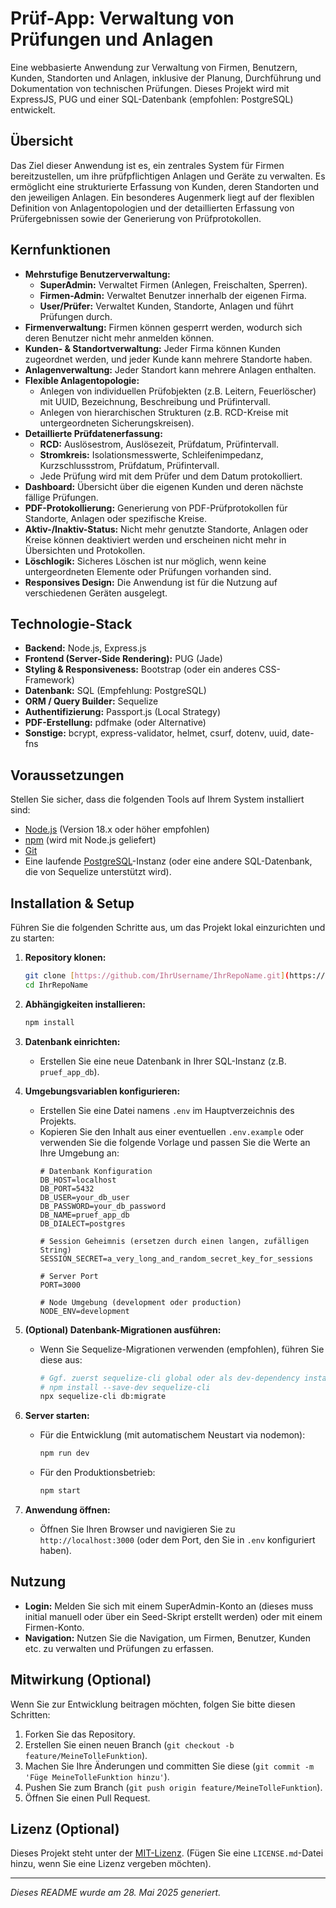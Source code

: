 # Prüf-App: Verwaltung von Prüfungen und Anlagen

Eine webbasierte Anwendung zur Verwaltung von Firmen, Benutzern, Kunden, Standorten und Anlagen, inklusive der Planung, Durchführung und Dokumentation von technischen Prüfungen. Dieses Projekt wird mit ExpressJS, PUG und einer SQL-Datenbank (empfohlen: PostgreSQL) entwickelt.

## Übersicht

Das Ziel dieser Anwendung ist es, ein zentrales System für Firmen bereitzustellen, um ihre prüfpflichtigen Anlagen und Geräte zu verwalten. Es ermöglicht eine strukturierte Erfassung von Kunden, deren Standorten und den jeweiligen Anlagen. Ein besonderes Augenmerk liegt auf der flexiblen Definition von Anlagentopologien und der detaillierten Erfassung von Prüfergebnissen sowie der Generierung von Prüfprotokollen.

## Kernfunktionen

* **Mehrstufige Benutzerverwaltung:**
    * **SuperAdmin:** Verwaltet Firmen (Anlegen, Freischalten, Sperren).
    * **Firmen-Admin:** Verwaltet Benutzer innerhalb der eigenen Firma.
    * **User/Prüfer:** Verwaltet Kunden, Standorte, Anlagen und führt Prüfungen durch.
* **Firmenverwaltung:** Firmen können gesperrt werden, wodurch sich deren Benutzer nicht mehr anmelden können.
* **Kunden- & Standortverwaltung:** Jeder Firma können Kunden zugeordnet werden, und jeder Kunde kann mehrere Standorte haben.
* **Anlagenverwaltung:** Jeder Standort kann mehrere Anlagen enthalten.
* **Flexible Anlagentopologie:**
    * Anlegen von individuellen Prüfobjekten (z.B. Leitern, Feuerlöscher) mit UUID, Bezeichnung, Beschreibung und Prüfintervall.
    * Anlegen von hierarchischen Strukturen (z.B. RCD-Kreise mit untergeordneten Sicherungskreisen).
* **Detaillierte Prüfdatenerfassung:**
    * **RCD:** Auslösestrom, Auslösezeit, Prüfdatum, Prüfintervall.
    * **Stromkreis:** Isolationsmesswerte, Schleifenimpedanz, Kurzschlussstrom, Prüfdatum, Prüfintervall.
    * Jede Prüfung wird mit dem Prüfer und dem Datum protokolliert.
* **Dashboard:** Übersicht über die eigenen Kunden und deren nächste fällige Prüfungen.
* **PDF-Protokollierung:** Generierung von PDF-Prüfprotokollen für Standorte, Anlagen oder spezifische Kreise.
* **Aktiv-/Inaktiv-Status:** Nicht mehr genutzte Standorte, Anlagen oder Kreise können deaktiviert werden und erscheinen nicht mehr in Übersichten und Protokollen.
* **Löschlogik:** Sicheres Löschen ist nur möglich, wenn keine untergeordneten Elemente oder Prüfungen vorhanden sind.
* **Responsives Design:** Die Anwendung ist für die Nutzung auf verschiedenen Geräten ausgelegt.

## Technologie-Stack

* **Backend:** Node.js, Express.js
* **Frontend (Server-Side Rendering):** PUG (Jade)
* **Styling & Responsiveness:** Bootstrap (oder ein anderes CSS-Framework)
* **Datenbank:** SQL (Empfehlung: PostgreSQL)
* **ORM / Query Builder:** Sequelize
* **Authentifizierung:** Passport.js (Local Strategy)
* **PDF-Erstellung:** pdfmake (oder Alternative)
* **Sonstige:** bcrypt, express-validator, helmet, csurf, dotenv, uuid, date-fns

## Voraussetzungen

Stellen Sie sicher, dass die folgenden Tools auf Ihrem System installiert sind:

* [Node.js](https://nodejs.org/) (Version 18.x oder höher empfohlen)
* [npm](https://www.npmjs.com/) (wird mit Node.js geliefert)
* [Git](https://git-scm.com/)
* Eine laufende [PostgreSQL](https://www.postgresql.org/)-Instanz (oder eine andere SQL-Datenbank, die von Sequelize unterstützt wird).

## Installation & Setup

Führen Sie die folgenden Schritte aus, um das Projekt lokal einzurichten und zu starten:

1.  **Repository klonen:**
    ```bash
    git clone [https://github.com/IhrUsername/IhrRepoName.git](https://github.com/IhrUsername/IhrRepoName.git)
    cd IhrRepoName
    ```

2.  **Abhängigkeiten installieren:**
    ```bash
    npm install
    ```

3.  **Datenbank einrichten:**
    * Erstellen Sie eine neue Datenbank in Ihrer SQL-Instanz (z.B. `pruef_app_db`).

4.  **Umgebungsvariablen konfigurieren:**
    * Erstellen Sie eine Datei namens `.env` im Hauptverzeichnis des Projekts.
    * Kopieren Sie den Inhalt aus einer eventuellen `.env.example` oder verwenden Sie die folgende Vorlage und passen Sie die Werte an Ihre Umgebung an:
        ```dotenv
        # Datenbank Konfiguration
        DB_HOST=localhost
        DB_PORT=5432
        DB_USER=your_db_user
        DB_PASSWORD=your_db_password
        DB_NAME=pruef_app_db
        DB_DIALECT=postgres

        # Session Geheimnis (ersetzen durch einen langen, zufälligen String)
        SESSION_SECRET=a_very_long_and_random_secret_key_for_sessions

        # Server Port
        PORT=3000

        # Node Umgebung (development oder production)
        NODE_ENV=development
        ```

5.  **(Optional) Datenbank-Migrationen ausführen:**
    * Wenn Sie Sequelize-Migrationen verwenden (empfohlen), führen Sie diese aus:
        ```bash
        # Ggf. zuerst sequelize-cli global oder als dev-dependency installieren
        # npm install --save-dev sequelize-cli
        npx sequelize-cli db:migrate
        ```

6.  **Server starten:**
    * Für die Entwicklung (mit automatischem Neustart via nodemon):
        ```bash
        npm run dev
        ```
    * Für den Produktionsbetrieb:
        ```bash
        npm start
        ```

7.  **Anwendung öffnen:**
    * Öffnen Sie Ihren Browser und navigieren Sie zu `http://localhost:3000` (oder dem Port, den Sie in `.env` konfiguriert haben).

## Nutzung

* **Login:** Melden Sie sich mit einem SuperAdmin-Konto an (dieses muss initial manuell oder über ein Seed-Skript erstellt werden) oder mit einem Firmen-Konto.
* **Navigation:** Nutzen Sie die Navigation, um Firmen, Benutzer, Kunden etc. zu verwalten und Prüfungen zu erfassen.

## Mitwirkung (Optional)

Wenn Sie zur Entwicklung beitragen möchten, folgen Sie bitte diesen Schritten:

1.  Forken Sie das Repository.
2.  Erstellen Sie einen neuen Branch (`git checkout -b feature/MeineTolleFunktion`).
3.  Machen Sie Ihre Änderungen und committen Sie diese (`git commit -m 'Füge MeineTolleFunktion hinzu'`).
4.  Pushen Sie zum Branch (`git push origin feature/MeineTolleFunktion`).
5.  Öffnen Sie einen Pull Request.

## Lizenz (Optional)

Dieses Projekt steht unter der [MIT-Lizenz](LICENSE.md). (Fügen Sie eine `LICENSE.md`-Datei hinzu, wenn Sie eine Lizenz vergeben möchten).

---

*Dieses README wurde am 28. Mai 2025 generiert.*

